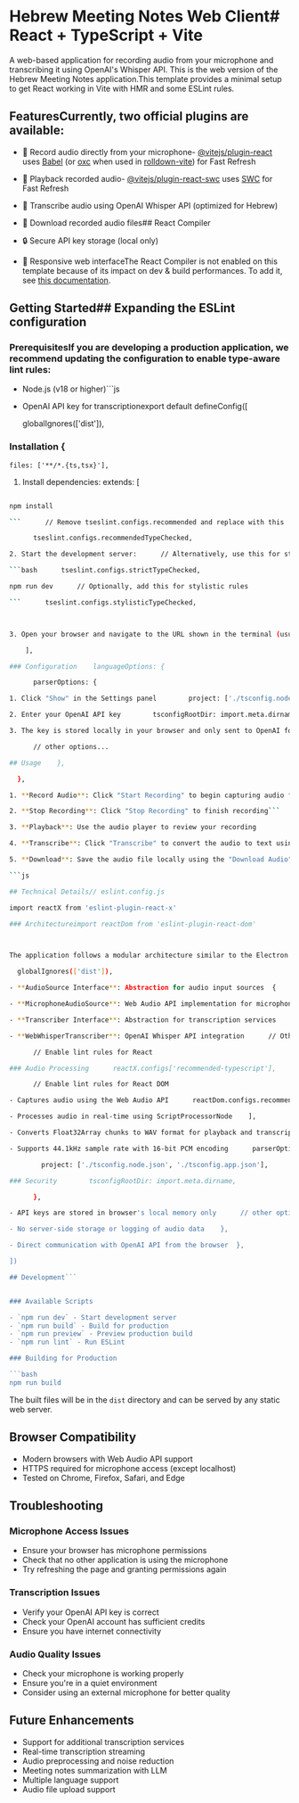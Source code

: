 # Hebrew Meeting Notes Web Client# React + TypeScript + Vite



A web-based application for recording audio from your microphone and transcribing it using OpenAI's Whisper API. This is the web version of the Hebrew Meeting Notes application.This template provides a minimal setup to get React working in Vite with HMR and some ESLint rules.



## FeaturesCurrently, two official plugins are available:



- 🎤 Record audio directly from your microphone- [@vitejs/plugin-react](https://github.com/vitejs/vite-plugin-react/blob/main/packages/plugin-react) uses [Babel](https://babeljs.io/) (or [oxc](https://oxc.rs) when used in [rolldown-vite](https://vite.dev/guide/rolldown)) for Fast Refresh

- 🎵 Playback recorded audio- [@vitejs/plugin-react-swc](https://github.com/vitejs/vite-plugin-react/blob/main/packages/plugin-react-swc) uses [SWC](https://swc.rs/) for Fast Refresh

- 📝 Transcribe audio using OpenAI Whisper API (optimized for Hebrew)

- 💾 Download recorded audio files## React Compiler

- 🔒 Secure API key storage (local only)

- 📱 Responsive web interfaceThe React Compiler is not enabled on this template because of its impact on dev & build performances. To add it, see [this documentation](https://react.dev/learn/react-compiler/installation).



## Getting Started## Expanding the ESLint configuration



### PrerequisitesIf you are developing a production application, we recommend updating the configuration to enable type-aware lint rules:



- Node.js (v18 or higher)```js

- OpenAI API key for transcriptionexport default defineConfig([

  globalIgnores(['dist']),

### Installation  {

    files: ['**/*.{ts,tsx}'],

1. Install dependencies:    extends: [

```bash      // Other configs...

npm install

```      // Remove tseslint.configs.recommended and replace with this

      tseslint.configs.recommendedTypeChecked,

2. Start the development server:      // Alternatively, use this for stricter rules

```bash      tseslint.configs.strictTypeChecked,

npm run dev      // Optionally, add this for stylistic rules

```      tseslint.configs.stylisticTypeChecked,



3. Open your browser and navigate to the URL shown in the terminal (usually `http://localhost:5173`)      // Other configs...

    ],

### Configuration    languageOptions: {

      parserOptions: {

1. Click "Show" in the Settings panel        project: ['./tsconfig.node.json', './tsconfig.app.json'],

2. Enter your OpenAI API key        tsconfigRootDir: import.meta.dirname,

3. The key is stored locally in your browser and only sent to OpenAI for transcription      },

      // other options...

## Usage    },

  },

1. **Record Audio**: Click "Start Recording" to begin capturing audio from your microphone])

2. **Stop Recording**: Click "Stop Recording" to finish recording```

3. **Playback**: Use the audio player to review your recording

4. **Transcribe**: Click "Transcribe" to convert the audio to text using OpenAI WhisperYou can also install [eslint-plugin-react-x](https://github.com/Rel1cx/eslint-react/tree/main/packages/plugins/eslint-plugin-react-x) and [eslint-plugin-react-dom](https://github.com/Rel1cx/eslint-react/tree/main/packages/plugins/eslint-plugin-react-dom) for React-specific lint rules:

5. **Download**: Save the audio file locally using the "Download Audio" button

```js

## Technical Details// eslint.config.js

import reactX from 'eslint-plugin-react-x'

### Architectureimport reactDom from 'eslint-plugin-react-dom'



The application follows a modular architecture similar to the Electron version:export default defineConfig([

  globalIgnores(['dist']),

- **AudioSource Interface**: Abstraction for audio input sources  {

- **MicrophoneAudioSource**: Web Audio API implementation for microphone access    files: ['**/*.{ts,tsx}'],

- **Transcriber Interface**: Abstraction for transcription services    extends: [

- **WebWhisperTranscriber**: OpenAI Whisper API integration      // Other configs...

      // Enable lint rules for React

### Audio Processing      reactX.configs['recommended-typescript'],

      // Enable lint rules for React DOM

- Captures audio using the Web Audio API      reactDom.configs.recommended,

- Processes audio in real-time using ScriptProcessorNode    ],

- Converts Float32Array chunks to WAV format for playback and transcription    languageOptions: {

- Supports 44.1kHz sample rate with 16-bit PCM encoding      parserOptions: {

        project: ['./tsconfig.node.json', './tsconfig.app.json'],

### Security        tsconfigRootDir: import.meta.dirname,

      },

- API keys are stored in browser's local memory only      // other options...

- No server-side storage or logging of audio data    },

- Direct communication with OpenAI API from the browser  },

])

## Development```


### Available Scripts

- `npm run dev` - Start development server
- `npm run build` - Build for production
- `npm run preview` - Preview production build
- `npm run lint` - Run ESLint

### Building for Production

```bash
npm run build
```

The built files will be in the `dist` directory and can be served by any static web server.

## Browser Compatibility

- Modern browsers with Web Audio API support
- HTTPS required for microphone access (except localhost)
- Tested on Chrome, Firefox, Safari, and Edge

## Troubleshooting

### Microphone Access Issues
- Ensure your browser has microphone permissions
- Check that no other application is using the microphone
- Try refreshing the page and granting permissions again

### Transcription Issues
- Verify your OpenAI API key is correct
- Check your OpenAI account has sufficient credits
- Ensure you have internet connectivity

### Audio Quality Issues
- Check your microphone is working properly
- Ensure you're in a quiet environment
- Consider using an external microphone for better quality

## Future Enhancements

- Support for additional transcription services
- Real-time transcription streaming
- Audio preprocessing and noise reduction
- Meeting notes summarization with LLM
- Multiple language support
- Audio file upload support